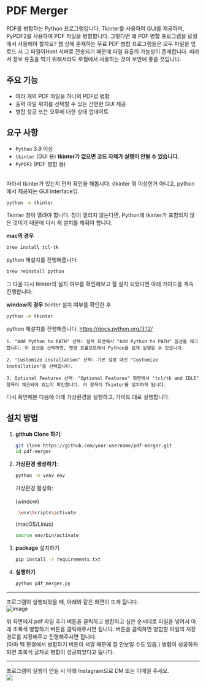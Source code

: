 # PDF Merger

PDF를 병합하는 Python 프로그램입니다. Tkinter를 사용하여 GUI를 제공하며, PyPDF2를 사용하여 PDF 파일을 병합합니다.
그렇다면 왜 PDF 병합 프로그램을 로컬에서 사용해야 할까요? 웹 상에 존재하는 무료 PDF 병합 프로그램들은 모두 파일을 업로드 시 그 파일이Host 서버로 전송되기 때문에 파일 유출의 가능성이 존재합니다.
따라서 정보 유출을 막기 위해서라도 로컬에서 사용하는 것이 보안에 좋을 것입니다. 


## 주요 기능

- 여러 개의 PDF 파일을 하나의 PDF로 병합
- 출력 파일 위치를 선택할 수 있는 간편한 GUI 제공
- 병합 성공 또는 오류에 대한 상태 업데이트

## 요구 사항

- `Python` 3.9 이상
- `tkinter` (GUI 용) **tkinter가 없으면 코드 자체가 실행이 안될 수 있습니다.**
- `PyPDF2` (PDF 병합 용)
</br>
따라서 tkinter가 있는지 먼저 확인을 해봅시다. (tkinter 뭐 이상한거 아니고, python에서 제공되는 GUI Interface임.

```bash
python -m tkinter
```

Tkinter 창이 열려야 합니다. 창이 열리지 않는다면, Python에 tkinter가 포함되지 않은 것이기 때문에 다시 재 설치를 해줘야 합니다. 

**mac의 경우**
```bash
brew install tcl-tk
```
python 재설치를 진행해줍니다.
```bash
brew reinstall python
```

그 다음 다시 tkinter의 설치 여부를 확인해보고 잘 설치 되었다면 아래 가이드를 계속 진행합니다. 


**window의 경우**
tkinter 설치 여부를 확인한 후 
```bash
python -m tkinter
```
python 재설치를 진행해줍니다.
https://docs.python.org/3.12/

    1. "Add Python to PATH" 선택: 설치 화면에서 "Add Python to PATH" 옵션을 체크합니다. 이 옵션을 선택하면, 명령 프롬프트에서 Python을 쉽게 실행할 수 있습니다.
   
    2. "Customize installation" 선택: 기본 설정 대신 "Customize installation"을 선택합니다.

    3. Optional Features 선택: "Optional Features" 화면에서 "tcl/tk and IDLE" 항목이 체크되어 있는지 확인합니다. 이 항목이 Tkinter를 설치하게 됩니다.


다시 확인해본 다음에 아래 가상환경을 실행하고, 가이드 대로 실행합니다.
## 설치 방법

1. **github Clone 하기**:

   ```bash
   git clone https://github.com/your-username/pdf-merger.git
   cd pdf-merger
   ```

2. **가상환경 생성하기**:
    ```bash
    python -m venv env
    ```

    가상환경 활성화:
    </br>
    </br>
    (window)
    ```bash
    .\env\Scripts\activate
    ```
     (macOS/Linux)
    </br>
     ```bash
    source env/bin/activate
    ```

3. **package** 설치하기

    ```bash
    pip install -r requirements.txt
    ```


4. **실행하기**
    ```bash
    python pdf_merger.py
    ```


---
프로그램이 실행되었을 때, 아래와 같은 화면이 뜨게 됩니다.</br>
![image](https://github.com/user-attachments/assets/885a3fb2-e236-4d6e-b651-05c8187c3818)

위 화면에서 pdf 파일 추가 버튼을 클릭하고 병합하고 싶은 순서대로 파일을 넣어서 아래 초록색 병합하기 버튼을 클릭해주시면 됩니다. 버튼을 클릭하면 병합할 파일의 저장 경로를 지정해주고 진행해주시면 됩니다. 
</br> 
(아마 맥 환경에서 병합하기 버튼이 색깔 때문에 잘 안보일 수도 있음.)
병합이 성공하게 되면 초록색 글자로 병합이 성공되었다고 뜹니다. 

---
프로그램이 실행이 안될 시 아래 Instagram으로 DM 또는 이메일 주세요. </br>
<a href="https://www.instagram.com/dev.choi28/"><img src="https://img.shields.io/badge/Instagram-E4405F?style=flat&logo=instagram&logoColor=white"></a>
